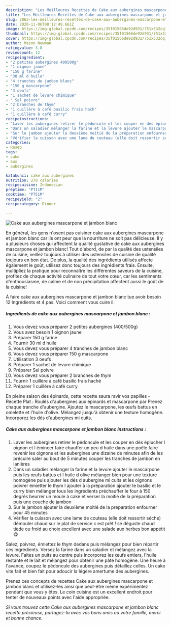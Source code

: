 ```yaml
---
description: "Les Meilleures Recettes de Cake aux aubergines mascarpone et jambon blanc"
title: "Les Meilleures Recettes de Cake aux aubergines mascarpone et jambon blanc"
slug: 2863-les-meilleures-recettes-de-cake-aux-aubergines-mascarpone-et-jambon-blanc
date: 2020-11-06T08:12:49.661Z
image: https://img-global.cpcdn.com/recipes/35f01566de92d931/751x532cq70/cake-aux-aubergines-mascarpone-et-jambon-blanc-photo-principale-de-la-recette.jpg
thumbnail: https://img-global.cpcdn.com/recipes/35f01566de92d931/751x532cq70/cake-aux-aubergines-mascarpone-et-jambon-blanc-photo-principale-de-la-recette.jpg
cover: https://img-global.cpcdn.com/recipes/35f01566de92d931/751x532cq70/cake-aux-aubergines-mascarpone-et-jambon-blanc-photo-principale-de-la-recette.jpg
author: Mason Newman
ratingvalue: 3.8
reviewcount: 12
recipeingredient:
- "2 petites aubergines 400500g"
- "1 oignon jaune"
- "150 g farine"
- "30 ml d huile"
- "4 tranches de jambon blanc"
- "150 g mascarpone"
- "3 oeufs"
- "1 sachet de levure chimique"
- " Sel poivre"
- "2 branches de thym"
- "1 cuillère à café basilic frais hach"
- "1 cuillère à café curry"
recipeinstructions:
- "Laver les aubergines retirer le pédoncule et les couper en dés éplucher l oignon et l émincer faire chauffer un peu d huile dans une poêle faire revenir les oignons et les aubergines une dizaine de minutes afin de les précuire saler au bout de 5 minutes couper les tranches de jambon en lanières"
- "Dans un saladier mélanger la farine et la levure ajouter le mascarpone puis les œufs battus et l huile d olive mélanger bien pour une texture homogène puis ajouter les dés d aubergine mi cuits et les oignons poivrer émietter le thym l ajouter à la préparation ajouter le basilic et le curry bien mélanger tous les ingrédients préchauffer le four à 150 degrés beurrer un moule à cake et verser la moitié de la préparation puis une couche de jambon"
- "Sur le jambon ajouter la deuxième moitié de la préparation enfourner pour 45 minutes"
- "Vérifier la cuisson avec une lame de couteau (elle doit ressortir séche) démouler chaud sur le plat de service c est prêt ! se déguste chaud tiède ou froid au choix excellent avec une salade aux herbes bon appétit 😋"
categories:
- Resep
tags:
- cake
- aux
- aubergines

katakunci: cake aux aubergines 
nutrition: 270 calories
recipecuisine: Indonesian
preptime: "PT11M"
cooktime: "PT51M"
recipeyield: "2"
recipecategory: Dinner

---
```



![Cake aux aubergines mascarpone et jambon blanc](https://img-global.cpcdn.com/recipes/35f01566de92d931/751x532cq70/cake-aux-aubergines-mascarpone-et-jambon-blanc-photo-principale-de-la-recette.jpg)

En général, les gens n'osent pas cuisiner cake aux aubergines mascarpone et jambon blanc car ils ont peur que la nourriture ne soit pas délicieuse. Il y a plusieurs choses qui affectent la qualité gustative de cake aux aubergines mascarpone et jambon blanc! Tout d'abord, de par la qualité des ustensiles de cuisine, veillez toujours à utiliser des ustensiles de cuisine de qualité toujours en bon état. De plus, la qualité des ingrédients utilisés affecte également le goût, utilisez donc toujours des ingrédients frais. Ensuite, multipliez la pratique pour reconnaître les différentes saveurs de la cuisine, profitez de chaque activité culinaire de tout votre cœur, car les sentiments d'enthousiasme, de calme et de non précipitation affectent aussi le goût de la cuisine!

<!--inarticleads1-->

À faire cake aux aubergines mascarpone et jambon blanc tue avoir besoin 12 Ingrédients et 4 pas. Voici comment vous cuire il.

##### Ingrédients de cake aux aubergines mascarpone et jambon blanc :

1. Vous devez vous préparer 2 petites aubergines (400/500g)
1. Vous avez besoin 1 oignon jaune
1. Préparer 150 g farine
1. Fournir 30 ml d huile
1. Vous devez vous préparer 4 tranches de jambon blanc
1. Vous devez vous préparer 150 g mascarpone
1. Utilisation 3 oeufs
1. Préparer 1 sachet de levure chimique
1. Préparer  Sel poivre
1. Vous devez vous préparer 2 branches de thym
1. Fournir 1 cuillère à café basilic frais haché
1. Préparer 1 cuillère à café curry


En pleine saison des épinards, cette recette saura ravir vos papilles - Recette Plat : Roulés d&#39;aubergines aux épinards et mascarpone par Prenez chaque tranche d&#39;aubergine. Ajoutez le mascarpone, les œufs battus en omelette et l&#39;huile d&#39;olive. Mélangez jusqu&#39;à obtenir une texture homogène. Incorporez les dés d&#39;aubergines mi cuits. 

<!--inarticleads2-->

##### Cake aux aubergines mascarpone et jambon blanc instructions :

1. Laver les aubergines retirer le pédoncule et les couper en dés éplucher l oignon et l émincer faire chauffer un peu d huile dans une poêle faire revenir les oignons et les aubergines une dizaine de minutes afin de les précuire saler au bout de 5 minutes couper les tranches de jambon en lanières
1. Dans un saladier mélanger la farine et la levure ajouter le mascarpone puis les œufs battus et l huile d olive mélanger bien pour une texture homogène puis ajouter les dés d aubergine mi cuits et les oignons poivrer émietter le thym l ajouter à la préparation ajouter le basilic et le curry bien mélanger tous les ingrédients préchauffer le four à 150 degrés beurrer un moule à cake et verser la moitié de la préparation puis une couche de jambon
1. Sur le jambon ajouter la deuxième moitié de la préparation enfourner pour 45 minutes
1. Vérifier la cuisson avec une lame de couteau (elle doit ressortir séche) démouler chaud sur le plat de service c est prêt ! se déguste chaud tiède ou froid au choix excellent avec une salade aux herbes bon appétit 😋


Salez, poivrez, émiettez le thym dedans puis mélangez pour bien répartir ces ingrédients. Versez la farine dans un saladier et mélangez avec la levure. Faites un puits au centre puis incorporez les œufs entiers, l&#39;huile restante et le lait et mélangez pour obtenir une pâte homogène. Une heure à l&#39;avance, coupez le pédoncule des aubergines puis détaillez celles. Un cake vite fait et bien fait pour adoucir la légère amertume des aubergines. 

<!--inarticleads1-->

<p>
Prenez ces concepts de recettes Cake aux aubergines mascarpone et jambon blanc et utilisez-les ainsi que peut-être même expérimentez pendant que vous y êtes. Le coin cuisine est un excellent endroit pour tenter de nouveaux points avec l'aide appropriée.
</p>

<p>
<i>Si vous trouvez cette Cake aux aubergines mascarpone et jambon blanc recette précieuse, partagez-la avec vos bons amis ou votre famille, merci et bonne chance.</i>
</p>
